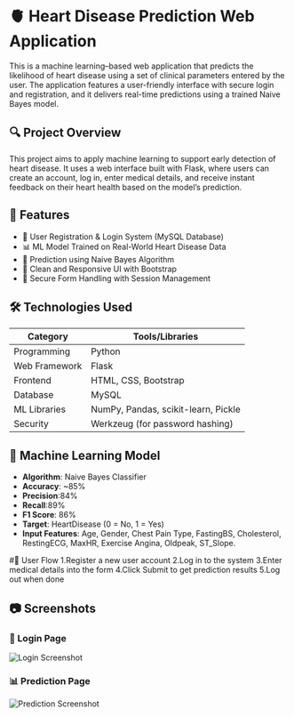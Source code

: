 
# 🫀 Heart Disease Prediction Web Application

This is a machine learning–based web application that predicts the likelihood of heart disease using a set of clinical parameters entered by the user. The application features a user-friendly interface with secure login and registration, and it delivers real-time predictions using a trained Naive Bayes model.

## 🔍 Project Overview

This project aims to apply machine learning to support early detection of heart disease. It uses a web interface built with Flask, where users can create an account, log in, enter medical details, and receive instant feedback on their heart health based on the model’s prediction.

## 🚀 Features

- 🔐 User Registration & Login System (MySQL Database)
- 📊 ML Model Trained on Real-World Heart Disease Data
- 🧠 Prediction using Naive Bayes Algorithm
- 🎨 Clean and Responsive UI with Bootstrap
- 📁 Secure Form Handling with Session Management

## 🛠️ Technologies Used

| Category      | Tools/Libraries                        |
|---------------|----------------------------------------|
| Programming   | Python                                 |
| Web Framework | Flask                                  |
| Frontend      | HTML, CSS, Bootstrap                   |
| Database      | MySQL                                  |
| ML Libraries  | NumPy, Pandas, scikit-learn, Pickle    |
| Security      | Werkzeug (for password hashing)        |


## 🧠 Machine Learning Model

- **Algorithm**: Naive Bayes Classifier
- **Accuracy**: ~85%
- **Precision**:84%
- **Recall**:89%
- **F1 Score**: 86%
- **Target**: HeartDisease (0 = No, 1 = Yes)
- **Input Features**: Age, Gender, Chest Pain Type, FastingBS, Cholesterol, RestingECG, MaxHR, Exercise Angina, Oldpeak, ST_Slope.

#👥 User Flow
    1.Register a new user account
    2.Log in to the system
    3.Enter medical details into the form
    4.Click Submit to get prediction results
    5.Log out when done

## 📷 Screenshots

### 🔐 Login Page
![Login Screenshot](assets/login.png)

### 📊 Prediction Page
![Prediction Screenshot](assets/result.png)


